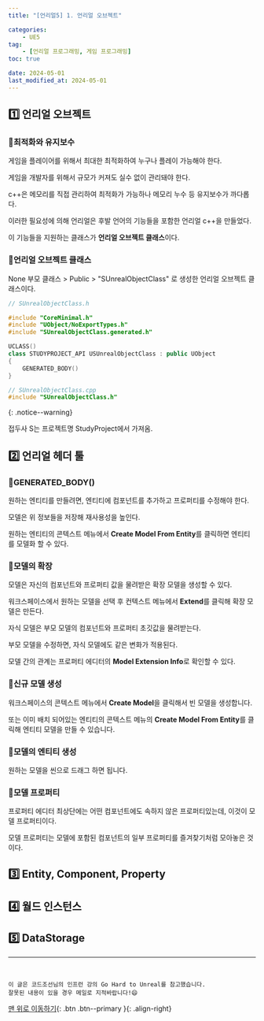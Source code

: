 ```yaml
---
title: "[언리얼5] 1. 언리얼 오브젝트"

categories: 
    - UE5
tag: 
    - [언리얼 프로그래밍, 게임 프로그래밍]
toc: true

date: 2024-05-01
last_modified_at: 2024-05-01
---
```


## 1️⃣ 언리얼 오브젝트

### 🔸최적화와 유지보수

게임을 플레이어를 위해서 최대한 최적화하여 누구나 플레이 가능해야 한다.

게임을 개발자를 위해서 규모가 커져도 실수 없이 관리돼야 한다.

c++은 메모리를 직접 관리하여 최적화가 가능하나 메모리 누수 등 유지보수가 까다롭다.

이러한 필요성에 의해 언리얼은 후발 언어의 기능들을 포함한 언리얼 c++을 만들었다.

 이 기능들을 지원하는 클래스가 **언리얼 오브젝트 클래스**이다.

### 🔸언리얼 오브젝트 클래스

None 부모 클래스 > Public > "SUnrealObjectClass" 로 생성한 언리얼 오브젝트 클래스이다.

```c++
// SUnrealObjectClass.h

#include "CoreMinimal.h"
#include "UObject/NoExportTypes.h"
#include "SUnrealObjectClass.generated.h"

UCLASS()
class STUDYPROJECT_API USUnrealObjectClass : public UObject
{
    GENERATED_BODY()
}
```

```c++
// SUnrealObjectClass.cpp
#include "SUnrealObjectClass.h"
```

{: .notice--warning}

접두사 S는 프로젝트명 StudyProject에서 가져옴.



## 2️⃣ 언리얼 헤더 툴

### 🔸GENERATED_BODY()

원하는 엔티티를 만들려면, 엔티티에 컴포넌트를 추가하고 프로퍼티를 수정해야 한다.

모델은 위 정보들을 저장해 재사용성을 높인다.

원하는 엔티티의 콘텍스트 메뉴에서 **Create Model From Entity**를 클릭하면 엔티티를 모델화 할 수 있다.



### 🔸모델의 확장

모델은 자신의 컴포넌트와 프로퍼티 값을 물려받은 확장 모델을 생성할 수 있다.

워크스페이스에서 원하는 모델을 선택 후 컨텍스트 메뉴에서 **Extend**를 클릭해 확장 모델은 만든다.

자식 모델은 부모 모델의 컴포넌트와 프로퍼티 초깃값을 물려받는다.

부모 모델을 수정하면, 자식 모델에도 같은 변화가 적용된다.

모델 간의 관계는 프로퍼티 에디터의 **Model Extension Info**로 확인할 수 있다.



### 🔸신규 모델 생성

워크스페이스의 콘텍스트 메뉴에서 **Create Model**을 클릭해서 빈 모델을 생성합니다.

또는 이미 배치 되어있는 엔티티의 콘텍스트 메뉴의 **Create Model From Entity**를 클릭해 엔티티 모델을 만들 수 있습니다.



### 🔸모델의 엔티티 생성

원하는 모델을 씬으로 드래그 하면 됩니다.



### 🔸모델 프로퍼티

프로퍼티 에디터 최상단에는 어떤 컴포넌트에도 속하지 않은 프로퍼티있는데, 이것이 모델 프로퍼티이다.

모델 프로퍼티는 모델에 포함된 컴포넌트의 일부 프로퍼티를 즐겨찾기처럼 모아놓은 것이다.



## 3️⃣ Entity, Component, Property



## 4️⃣ 월드 인스턴스



## 5️⃣ DataStorage


***
<br>

    이 글은 코드조선님의 인프런 강의 Go Hard to Unreal를 참고했습니다.
    잘못된 내용이 있을 경우 메일로 지적바랍니다!😄

[맨 위로 이동하기](#){: .btn .btn--primary }{: .align-right}